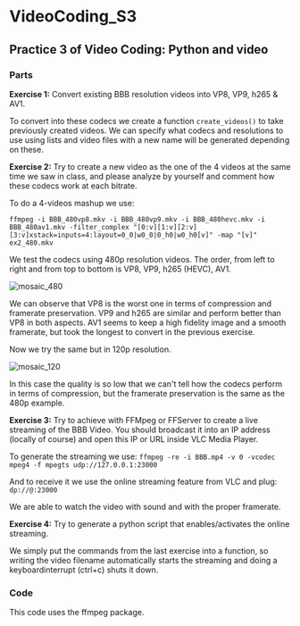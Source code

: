 # VideoCoding_S3
## Practice 3 of Video Coding: Python and video

### Parts

**Exercise 1:** Convert existing BBB resolution videos into VP8, VP9, h265 & AV1.

To convert into these codecs we create a function ```create_videos()``` to take previously created videos. We can specify what codecs and resolutions to use using lists and video files with a new name will be generated depending on these.

**Exercise 2:** Try to create a new video as the one of the 4 videos at the same time we saw in class, and please analyze by yourself and comment how these codecs work at each bitrate.

To do a 4-videos mashup we use:

```ffmpeg -i BBB_480vp8.mkv -i BBB_480vp9.mkv -i BBB_480hevc.mkv -i BBB_480av1.mkv -filter_complex "[0:v][1:v][2:v][3:v]xstack=inputs=4:layout=0_0|w0_0|0_h0|w0_h0[v]" -map "[v]" ex2_480.mkv```

We test the codecs using 480p resolution videos. The order, from left to right and from top to bottom is VP8, VP9, h265 (HEVC), AV1.

![mosaic_480](https://user-images.githubusercontent.com/59645746/101342666-2eaea200-3883-11eb-9b11-4c9023f59600.png)

We can observe that VP8 is the worst one in terms of compression and framerate preservation. VP9 and h265 are similar and perform better than VP8 in both aspects. AV1 seems to keep a high fidelity image and a smooth framerate, but took the longest to convert in the previous exercise.

Now we try the same but in 120p resolution. 

![mosaic_120](https://user-images.githubusercontent.com/59645746/101342792-57cf3280-3883-11eb-9c90-e9d55b1764f4.png)

In this case the quality is so low that we can't tell how the codecs perform in terms of compression, but the framerate preservation is the same as the 480p example.  

**Exercise 3:** Try to achieve with FFMpeg or FFServer to create a live streaming of the BBB Video. You should broadcast it into an IP address (locally of course) and open this IP or URL inside VLC Media Player.

To generate the streaming we use:
```ffmpeg -re -i BBB.mp4 -v 0 -vcodec mpeg4 -f mpegts udp://127.0.0.1:23000```

And to receive it we use the online streaming feature from VLC and plug:
```dp://@:23000```

We are able to watch the video with sound and with the proper framerate.

**Exercise 4:** Try to generate a python script that enables/activates the online streaming.

We simply put the commands from the last exercise into a function, so writing the video filename automatically starts the streaming and doing a keyboardinterrupt (ctrl+c) shuts it down.

### Code

This code uses the ffmpeg package.
